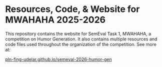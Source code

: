 # Resources, Code, & Website for MWAHAHA 2025-2026

This repository contains the website for SemEval Task 1, MWAHAHA, a competition on Humor Generation.
It also contains multiple resources and code files used throughout the organization of the competition.
See more at:

[pln-fing-udelar.github.io/semeval-2026-humor-gen](https://pln-fing-udelar.github.io/semeval-2026-humor-gen/)
